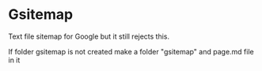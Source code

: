 # Gsitemap
Text file sitemap for Google but it still rejects this.

If folder gsitemap is not created make a folder "gsitemap" and page.md file in it
